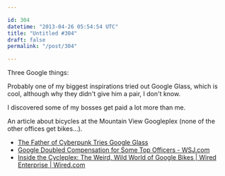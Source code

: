```yaml
---

id: 304
datetime: "2013-04-26 05:54:54 UTC"
title: "Untitled #304"
draft: false
permalink: "/post/304"

---
```


Three Google things:

Probably one of my biggest inspirations tried out Google Glass, which is cool, although why they didn't give him a pair, I don't know. 

I discovered some of my bosses get paid a lot more than me.

An article about bicycles at the Mountain View Googleplex (none of the other offices get bikes...).  

 
 * [The Father of Cyberpunk Tries Google Glass](http://mashable.com/2013/04/24/william-gibson-google-glass/)
 * [Google Doubled Compensation for Some Top Officers - WSJ.com](http://online.wsj.com/article/SB10001424127887323789704578443270158062896.html)
 * [Inside the Cycleplex: The Weird, Wild World of Google Bikes | Wired Enterprise | Wired.com](http://www.wired.com/wiredenterprise/2013/04/google-bikes/all/)



